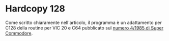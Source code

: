 # Hardcopy 128
Come scritto chiaramente nell'articolo, il programma è un adattamento 
per C128 della routine per VIC 20 e C64 pubblicato sul
[numero 4/1985 di Super Commodore](https://archive.org/details/Super_1985_04/page/n37/mode/2up).